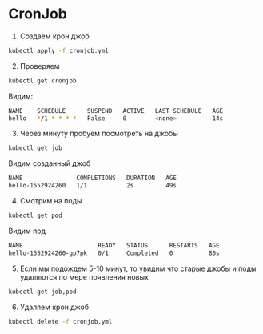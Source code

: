 # CronJob

1) Создаем крон джоб

```bash
kubectl apply -f cronjob.yml
```

2) Проверяем

```bash
kubectl get cronjob
```

Видим:

```bash
NAME    SCHEDULE      SUSPEND   ACTIVE   LAST SCHEDULE   AGE
hello   */1 * * * *   False     0        <none>          14s
```

3) Через минуту пробуем посмотреть на джобы

```bash
kubectl get job
```

Видим созданный джоб

```bash
NAME               COMPLETIONS   DURATION   AGE
hello-1552924260   1/1           2s         49s
```

4) Смотрим на поды

```bash
kubectl get pod
```

Видим под

```bash
NAME                     READY   STATUS      RESTARTS   AGE
hello-1552924260-gp7pk   0/1     Completed   0          80s
```

5) Если мы подождем 5-10 минут, то увидим что старые джобы и поды удаляются по мере появления новых

```bash
kubectl get job,pod
```

6) Удаляем крон джоб

```bash
kubectl delete -f cronjob.yml
```

